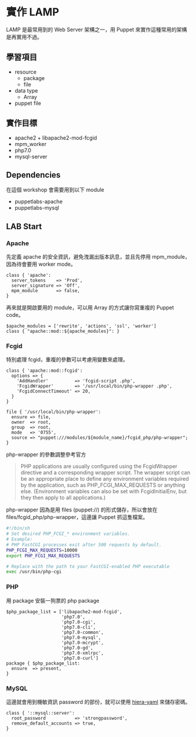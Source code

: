 # 實作 LAMP

LAMP 是最常用到的 Web Server 架構之一，用 Puppet 來實作這種常用的架構是再實用不過。

## 學習項目

- resource
  - package
  - file
- data type
  - Array
- puppet file

## 實作目標

- apache2 + libapache2-mod-fcgid
- mpm_worker
- php7.0
- mysql-server

## Dependencies

在這個 workshop 會需要用到以下 module

- puppetlabs-apache
- puppetlabs-mysql
  
## LAB Start

### Apache

先定義 apache 的安全資訊，避免洩漏出版本訊息，並且先停用 mpm_module，因為待會要用 worker mode。

```puppet
class { 'apache':
  server_tokens    => 'Prod',
  server_signature => 'Off',
  mpm_module       => false,
}
```

再來就是開啟要用的 module，可以用 Array 的方式讓你寫重複的 Puppet code。

```puppet
$apache_modules = ['rewrite', 'actions', 'ssl', 'worker']
class { "apache::mod::${apache_modules}": }
```

### Fcgid

特別處理 fcgid，重複的參數可以考慮用變數來處理。

```puppet
class { 'apache::mod::fcgid':
  options => {
    'AddHandler'          => 'fcgid-script .php',
    'FcgidWrapper'        => '/usr/local/bin/php-wrapper .php',
    'FcgidConnectTimeout' => 20,
  }
}

file { '/usr/local/bin/php-wrapper':
  ensure => file,
  owner  => root,
  group  => root,
  mode   => '0755',
  source => "puppet:///modules/${module_name}/fcgid_php/php-wrapper";
}
```

php-wrapper 的參數調整參考官方

>PHP applications are usually configured using the FcgidWrapper directive and a corresponding wrapper script. The wrapper script can be an appropriate place to define any environment variables required by the application, such as PHP_FCGI_MAX_REQUESTS or anything else. (Environment variables can also be set with FcgidInitialEnv, but they then apply to all applications.)

php-wrapper 因為是用 files (puppet://) 的形式儲存，所以會放在 files/fcgid_php/php-wrapper，這邊讓 Puppet 抓這隻檔案。

```sh
#!/bin/sh
# Set desired PHP_FCGI_* environment variables.
# Example:
# PHP FastCGI processes exit after 500 requests by default.
PHP_FCGI_MAX_REQUESTS=10000
export PHP_FCGI_MAX_REQUESTS

# Replace with the path to your FastCGI-enabled PHP executable
exec /usr/bin/php-cgi
```

### PHP

用 package 安裝一狗票的 php package

```puppet
$php_package_list = ['libapache2-mod-fcgid',
                     'php7.0',
                     'php7.0-cgi',
                     'php7.0-cli',
                     'php7.0-common',
                     'php7.0-mysql',
                     'php7.0-mcrypt',
                     'php7.0-gd',
                     'php7.0-xmlrpc',
                     'php7.0-curl']
package { $php_package_list:
  ensure  => present,
}
```

### MySQL

這邊就會用到機敏資訊 password 的部份，就可以使用 [hiera-yaml](advanced/how-to-encrypt-hiera-data.md) 來儲存密碼。

```puppet
class { '::mysql::server':
  root_password           => 'strongpassword',
  remove_default_accounts => true,
}
```













